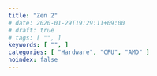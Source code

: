 ```yaml
---
title: "Zen 2"
# date: 2020-01-29T19:29:11+09:00
# draft: true
# tags: [ "", ]
keywords: [ "", ]
categories: [ "Hardware", "CPU", "AMD" ]
noindex: false
---
```


